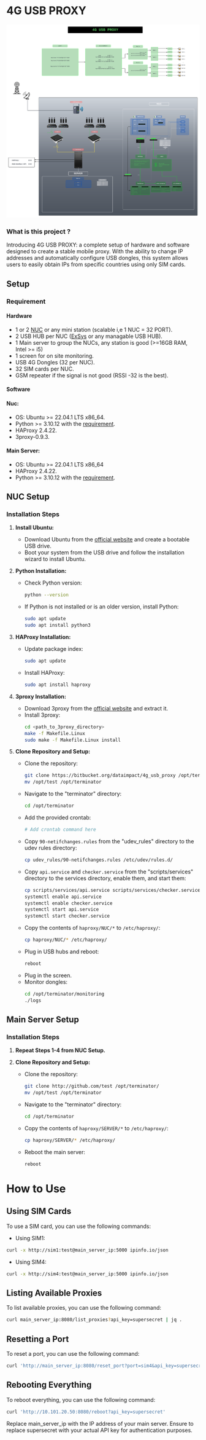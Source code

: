 # 4G USB PROXY #
![Arch](docs/Arch.png)


### What is this project ? ###

Introducing 4G USB PROXY: a complete setup of hardware and software designed to create a stable mobile proxy. With the ability to change IP addresses and automatically configure USB dongles, this system allows users to easily obtain IPs from specific countries using only SIM cards.


## Setup ##
### Requirement ###
#### Hardware ####
* 1 or 2 [NUC](https://www.amazon.fr/Fujitsu-Esprimo-Q0920P0048DE-Ordinateur-certifi%C3%A9/dp/B0854LM164/ref=sr_1_16?__mk_fr_FR=%C3%85M%C3%85%C5%BD%C3%95%C3%91&crid=3515D2DZX3OBS&dib=eyJ2IjoiMSJ9.bO5BCdPrYUglkv5sWH1py3CbipXAD3CDrTf2aqBnvhnpDQnO2ds_6BdGZ7NXslyvXOxYckbqJngtZUpe48TJB3jXiO-9vZplo9zOlyHNt_g57mZuRk2SdcgUl846SZWoGfl-5BfeY1tYGH4AGVrgH9XWJ5PmLYl150zsaF1imS1Xw3k3frbnVd8gU_ppFB6fY0TLf46Iff5yzWsGFr0wpbOYthATUxAEHVjmD92736PSxL3fcWynnhzrKzldpZK5gcMF8uySA4UT9Azjld1VM_5o74deWcSso-jlozq5ZMw.pdG7c8RmOmkgV0JUOzNqV_gI9A64TfrA2vpxC24UdXc&dib_tag=se&keywords=NUC&qid=1715610948&s=computers&sprefix=nuc%2Ccomputers%2C64&sr=1-16) or any mini station (scalable i,e 1 NUC = 32 PORT).
* 2 USB HUB per NUC ([ExSys](https://www.amazon.fr/EXSYS-EX-1116HMVS/dp/B00GTS6M1I/ref=sr_1_1?__mk_fr_FR=%C3%85M%C3%85%C5%BD%C3%95%C3%91&dib=eyJ2IjoiMSJ9.XyKSDOBdgWmIOFwfYjN-NF3QbUQvgENtyuDywYCfDJt3p10DRu69j3YWA_YFOIwrTpStPYAQ_iOGlgP2NTI9VU3TnsRnJLHiCrXLCUbdQE9B4cNL7GB12HzVtldHPdHMi61esktLTeJ9w-6gTLRh_jSjYUgtHVsQ05bH-ZhfJ7DCZc5MdXjnRHDMnnNVcHYRdQq1635fA2tGleceKDkRSbfDyp-usOkBwzU48s6wUoZURec6u3WRYZkwH9LdctHZTgFwsJkAjKIpxeOvJk4vbxJaWwkuditxlhx2Y3VJjgQ.SMr4lDE3dEOuN_nu1wOjtKYTzNPfgUKcWDHeN9jQi4s&dib_tag=se&keywords=exsys+16+ports&qid=1715610836&s=computers&sr=1-1) or any managable USB HUB).
* 1 Main server to group the NUCs, any station is good (>=16GB RAM, Intel >= i5)
* 1 screen for on site monitoring.
* USB 4G Dongles (32 per NUC).
* 32 SIM cards per NUC.
* GSM repeater if the signal is not good (RSSI -32 is the best).
#### Software ####
#### Nuc: ####
* OS: Ubuntu >= 22.04.1 LTS x86_64.
* Python >= 3.10.12 with the [requirement](requirements.txt).
* HAProxy 2.4.22.
* 3proxy-0.9.3.
#### Main Server: ####
* OS: Ubuntu >= 22.04.1 LTS x86_64
* HAProxy 2.4.22.
* Python >= 3.10.12 with the [requirement](requirements.txt).



## NUC Setup
### Installation Steps
1. **Install Ubuntu:**
   - Download Ubuntu from the [official website](https://ubuntu.com/download/server) and create a bootable USB drive.
   - Boot your system from the USB drive and follow the installation wizard to install Ubuntu.

2. **Python Installation:**
   - Check Python version:
     ```bash
     python --version
     ```
   - If Python is not installed or is an older version, install Python:
     ```bash
     sudo apt update
     sudo apt install python3
     ```

3. **HAProxy Installation:**
   - Update package index:
     ```bash
     sudo apt update
     ```
   - Install HAProxy:
     ```bash
     sudo apt install haproxy
     ```

4. **3proxy Installation:**
   - Download 3proxy from the [official website](https://github.com/z3APA3A/3proxy/releases) and extract it.
   - Install 3proxy:
     ```bash
     cd <path_to_3proxy_directory>
     make -f Makefile.Linux
     sudo make -f Makefile.Linux install
     ```

5. **Clone Repository and Setup:**
   - Clone the repository:
     ```bash
     git clone https://bitbucket.org/dataimpact/4g_usb_proxy /opt/terminator/
     mv /opt/test /opt/terminator
     ```
   - Navigate to the "terminator" directory:
     ```bash
     cd /opt/terminator
     ```
   - Add the provided crontab:
     ```bash
     # Add crontab command here
     ```
   - Copy `90-netifchanges.rules` from the "udev_rules" directory to the udev rules directory:
     ```bash
     cp udev_rules/90-netifchanges.rules /etc/udev/rules.d/
     ```
   - Copy `api.service` and `checker.service` from the "scripts/services" directory to the services directory, enable them, and start them:
     ```bash
     cp scripts/services/api.service scripts/services/checker.service /etc/systemd/system/
     systemctl enable api.service
     systemctl enable checker.service
     systemctl start api.service
     systemctl start checker.service
     ```
   - Copy the contents of `haproxy/NUC/*` to `/etc/haproxy/`:
     ```bash
     cp haproxy/NUC/* /etc/haproxy/
     ```
   - Plug in USB hubs and reboot:
     ```bash
     reboot
     ```
   - Plug in the screen.
   - Monitor dongles:
     ```bash
     cd /opt/terminator/monitoring
     ./logs
     ```

## Main Server Setup
### Installation Steps
1. **Repeat Steps 1-4 from NUC Setup.**

2. **Clone Repository and Setup:**
   - Clone the repository:
     ```bash
     git clone http://github.com/test /opt/terminator/
     mv /opt/test /opt/terminator
     ```
   - Navigate to the "terminator" directory:
     ```bash
     cd /opt/terminator
     ```
   -  Copy the contents of `haproxy/SERVER/*` to `/etc/haproxy/`:
       ```bash
       cp haproxy/SERVER/* /etc/haproxy/
       ```
   - Reboot the main server:
       ```bash
       reboot
       ```

# How to Use #

## Using SIM Cards ##
To use a SIM card, you can use the following commands:
- Using SIM1:
```bash
curl -x http://sim1:test@main_server_ip:5000 ipinfo.io/json
```
- Using SIM4:
```bash
curl -x http://sim4:test@main_server_ip:5000 ipinfo.io/json
```
## Listing Available Proxies ##
To list available proxies, you can use the following command:
```bash
curl main_server_ip:8080/list_proxies?api_key=supersecret | jq .
```

## Resetting a Port ##
To reset a port, you can use the following command:
```bash
curl 'http://main_server_ip:8080/reset_port?port=sim4&api_key=supersecret'
```

## Rebooting Everything ##
To reboot everything, you can use the following command:
```bash
curl 'http://10.101.20.50:8080/reboot?api_key=supersecret'
```

Replace main_server_ip with the IP address of your main server. Ensure to replace supersecret with your actual API key for authentication purposes.


